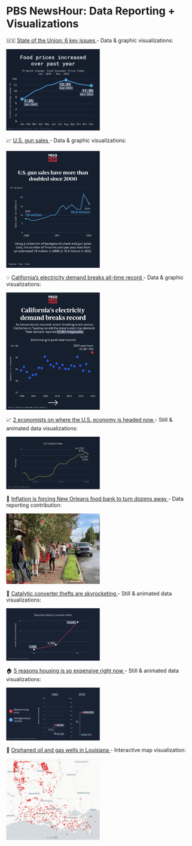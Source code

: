 # PBS NewsHour: Data Reporting + Visualizations

🇺🇸 <a href="https://www.pbs.org/newshour/politics/the-state-of-our-union-in-6-charts">State of the Union: 6 key issues </a>- Data & graphic visualizations:

<a href="https://www.pbs.org/newshour/politics/the-state-of-our-union-in-6-charts"><kbd><img src="images/sotu-data.jpeg" alt="State of the Union: 6 key issues Data visualization" width="250px"/></kbd></a>

📈 <a href="https://www.instagram.com/p/Cnxo1LIpqhL/">U.S. gun sales </a>- Data & graphic visualizations:

<a href="https://www.instagram.com/p/Cnxo1LIpqhL/"><kbd><img src="images/guns.jpeg" alt="U.S. gun sales Data visualization" width="250px"/></kbd></a>

💡 <a href="https://www.pbs.org/newshour/nation/californias-electricity-demand-breaks-all-time-record-during-severe-heat-wave">California’s electricity demand breaks all-time record </a>- Data & graphic visualizations:

<a href="https://www.pbs.org/newshour/nation/californias-electricity-demand-breaks-all-time-record-during-severe-heat-wave">
  <kbd><img src="images/CA-grid.jpeg" alt="California’s electricity demand breaks all-time record - Data visualization" width="250px"/></kbd>
</a>

📈 <a href="https://www.pbs.org/newshour/economy/these-2-economists-are-optimistic-about-the-future-of-the-economy-heres-why">2 economists on where the U.S. economy is headed now </a>- Still & animated data visualizations:

<a href="https://www.pbs.org/newshour/economy/these-2-economists-are-optimistic-about-the-future-of-the-economy-heres-why">
  <kbd><img src="images/econ.jpeg" alt="2 economists on where the U.S. economy is headed now" width="250px"/></kbd>
</a>

🥫 <a href="https://www.pbs.org/newshour/economy/this-new-orleans-food-bank-opened-to-serve-more-people-now-inflation-is-forcing-them-to-turn-dozens-away">Inflation is forcing New Orleans food bank to turn dozens away </a>- Data reporting contribution:

<a href="https://www.pbs.org/newshour/economy/this-new-orleans-food-bank-opened-to-serve-more-people-now-inflation-is-forcing-them-to-turn-dozens-away">
  <kbd><img src="images/nola-food-bank.jpeg" alt="Inflation is forcing New Orleans food bank to turn dozens away" width="250px"/></kbd>
</a>

🚙 <a href="https://www.pbs.org/newshour/nation/watch-catalytic-converter-thefts-are-skyrocketing-heres-why">Catalytic converter thefts are skyrocketing </a>- Still & animated data visualizations:

<a href="https://www.pbs.org/newshour/nation/watch-catalytic-converter-thefts-are-skyrocketing-heres-why">
  <kbd><img src="images/cc-theft.jpeg" alt="Catalytic converter thefts are skyrocketing" width="250px"/></kbd>
</a>

🏠 <a href="https://www.pbs.org/newshour/nation/5-reasons-housing-is-so-expensive-right-now">5 reasons housing is so expensive right now </a>- Still & animated data visualizations:

<a href="https://www.pbs.org/newshour/nation/5-reasons-housing-is-so-expensive-right-now">
  <kbd><img src="images/housing-prices.jpeg" alt="5 reasons housing is so expensive right now" width="250px"/></kbd>
</a>

📍 <a href="https://www.pbs.org/newshour/nation/in-louisiana-orphan-wells-seen-as-an-accident-waiting-to-happen">Orphaned oil and gas wells in Louisiana </a>- Interactive map visualization:

<a href="https://www.pbs.org/newshour/nation/in-louisiana-orphan-wells-seen-as-an-accident-waiting-to-happen">
  <kbd><img src="images/orphan-wells.jpeg" alt="Orphaned oil and gas wells in Louisiana" width="250px"/></kbd>
</a>
